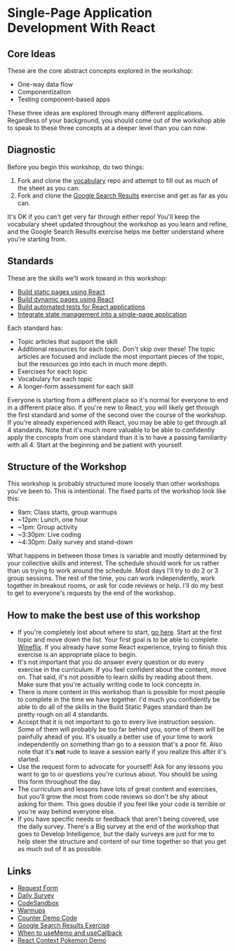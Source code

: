 # Single-Page Application Development With React

## Core Ideas

These are the core abstract concepts explored in the workshop:

* One-way data flow
* Componentization
* Testing component-based apps

These three ideas are explored through many different applications. Regardless of your background, you should come out of the workshop able to speak to these three concepts at a deeper level than you can now.

## Diagnostic

Before you begin this workshop, do two things:

1. Fork and clone the [vocabulary](https://github.com/sikaeducation/react-testing-vocabulary) repo and attempt to fill out as much of the sheet as you can.
2. Fork and clone the [Google Search Results](https://github.com/sikaeducation/google-search-results-react) exercise and get as far as you can.

It's OK if you can't get very far through either repo! You'll keep the vocabulary sheet updated throughout the workshop as you learn and refine, and the Google Search Results exercise helps me better understand where you're starting from.

## Standards

These are the skills we'll work toward in this workshop:

* [Build static pages using React](standards/build-static-pages-react)
* [Build dynamic pages using React](standards/build-dynamic-pages-react)
* [Build automated tests for React applications](standards/build-tests-react)
* [Integrate state management into a single-page application](standards/integrate-state-management-react)

Each standard has:

* Topic articles that support the skill
* Additional resources for each topic. Don't skip over these! The topic articles are focused and include the most important pieces of the topic, but the resources go into each in much more depth.
* Exercises for each topic
* Vocabulary for each topic
* A longer-form assessment for each skill

Everyone is starting from a different place so it's normal for everyone to end in a different place also. If you're new to React, you will likely get through the first standard and some of the second over the course of the workshop. If you're already experienced with React, you may be able to get through all 4 standards. Note that it's much more valuable to be able to confidently apply the concepts from one standard than it is to have a passing familiarity with all 4. Start at the beginning and be patient with yourself.

## Structure of the Workshop

This workshop is probably structured more loosely than other workshops you've been to. This is intentional. The fixed parts of the workshop look like this:

* 9am: Class starts, group warmups
* ~12pm: Lunch, one hour
* ~1pm: Group activity
* ~3:30pm: Live coding
* ~4:30pm: Daily survey and stand-down

What happens in between those times is variable and mostly determined by your collective skills and interest. The schedule should work for us rather than us trying to work around the schedule. Most days I'll try to do 2 or 3 group sessions. The rest of the time, you can work independently, work together in breakout rooms, or ask for code reviews or help. I'll do my best to get to everyone's requests by the end of the workshop.

## How to make the best use of this workshop

* If you're completely lost about where to start, [go here](standards/build-static-pages-react). Start at the first topic and move down the list. Your first goal is to be able to complete [Wineflix](https://github.com/sikaeducation/wineflix-react). If you already have some React experience, trying to finish this exercise is an appropriate place to begin.
* It's not important that you do answer every question or do every exercise in the curriculum. If you feel confident about the content, move on. That said, it's not possible to learn skills by reading about them. Make sure that you're actually writing code to lock concepts in.
* There is more content in this workshop than is possible for most people to complete in the time we have together. I'd much you confidently be able to do all of the skills in the Build Static Pages standard than be pretty rough on all 4 standards.
* Accept that it is not important to go to every live instruction session. Some of them will probably be too far behind you, some of them will be painfully ahead of you. It's usually a better use of your time to work independently on something than go to a session that's a poor fit. Also note that it's **not** rude to leave a session early if you realize this after it's started.
* Use the request form to advocate for yourself! Ask for any lessons you want to go to or questions you're curious about. You should be using this form throughout the day.
* The curriculum and lessons have lots of great content and exercises, but you'll grow the most from code reviews so don't be shy about asking for them. This goes double if you feel like your code is terrible or you're way behind everyone else.
* If you have specific needs or feedback that aren't being covered, use the daily survey. There's a Big survey at the end of the workshop that goes to Develop Intelligence, but the daily surveys are just for me to help steer the structure and content of our time together so that you get as much out of it as possible.

## Links

* [Request Form](https://forms.gle/zBh6PgQoyZor2Dfu7)
* [Daily Survey](https://forms.gle/c9wdi9Yg1WtE4YTK8)
* [CodeSandbox](https://codesandbox.io)
* [Warmups](https://github.com/sikaeducation/november-warmups)
* [Counter Demo Code](https://github.com/kylecoberly/react-counter-nimble-demo)
* [Google Search Results Exercise](https://github.com/sikaeducation/google-search-results-react)
* [When to useMemo and useCallback](https://kentcdodds.com/blog/usememo-and-usecallback)
* [React Context Pokemon Demo](https://github.com/kylecoberly/react-context-pokemon-demo)
